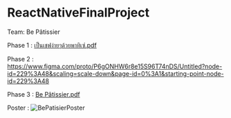 # ReactNativeFinalProject
Team: Be Pâtissier


Phase 1 :
[เป็นเชฟง่ายๆด้วยพาทิเซ่.pdf](https://github.com/Wiphawanyaun/ReactNativeFinalProject/files/9854193/default.pdf)

Phase 2 :
https://www.figma.com/proto/P6gONHW6r8e15S96T74nDS/Untitled?node-id=229%3A48&scaling=scale-down&page-id=0%3A1&starting-point-node-id=229%3A48

Phase 3 :
[Be Pâtissier.pdf](https://github.com/Wiphawanyaun/ReactNativeFinalProject/files/9857882/Be.Patissier.pdf)


Poster :
![BePatisierPoster](https://user-images.githubusercontent.com/107971015/197694519-4154aec5-3750-47ac-a828-725d117cb188.png)
